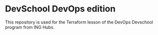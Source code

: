 # DevSchool DevOps edition

This repository is used for the Terraform lesson of the DevOps Devschool program from ING Hubs.
